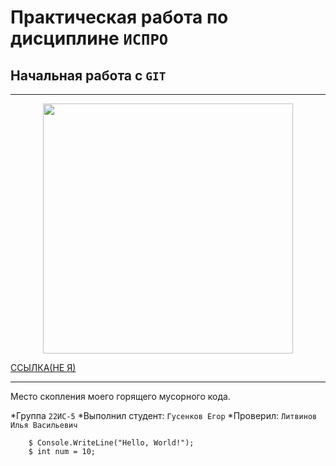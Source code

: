 # Практическая работа по дисциплине ``ИСПРО``

## Начальная работа с ``GIT``

-----

<p align="center"><img src="https://m.media-amazon.com/images/I/419P2wkeoOL.jpg" width="400"></p>

<p><a href="https://www.youtube.com/@Dokibird">ССЫЛКА(НЕ Я)</a></p>

-----

Место скопления моего горящего мусорного кода.

*Группа ``22ИС-5``
*Выполнил студент: ``Гусенков Егор``
*Проверил: ``Литвинов Илья Васильевич``

        $ Console.WriteLine("Hello, World!");
        $ int num = 10;